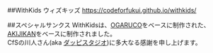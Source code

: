##WithKids
ウィズキッズ
https://codeforfukui.github.io/withkids/  

##スペシャルサンクス
WithKidsは、[OGARUCO](http://ogaruco.net/)をベースに制作された、  
[AKIJIKAN](https://github.com/howml/akijikan/)をベースに制作されました。  
CfSの川人さん(aka [ダッピスタジオ](http://www.dappi.jp))に多大なる感謝を申し上げます。
